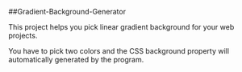 ##Gradient-Background-Generator

This project helps you pick linear gradient background for your web projects.

You have to pick two colors and the CSS background property will automatically generated by the program.
